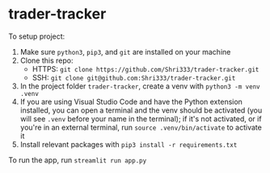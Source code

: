 # trader-tracker

To setup project:
1. Make sure `python3`, `pip3`, and `git` are installed on your machine
2. Clone this repo:
   - HTTPS: `git clone https://github.com/Shri333/trader-tracker.git`
   - SSH: `git clone git@github.com:Shri333/trader-tracker.git`
3. In the project folder `trader-tracker`, create a venv with `python3 -m venv .venv`
4. If you are using Visual Studio Code and have the Python extension installed, you can open a terminal and the venv should be activated (you will see `.venv` before your name in the terminal); if it's not activated, or if you're in an external terminal, run `source .venv/bin/activate` to activate it
5. Install relevant packages with `pip3 install -r requirements.txt`

To run the app, run `streamlit run app.py`
